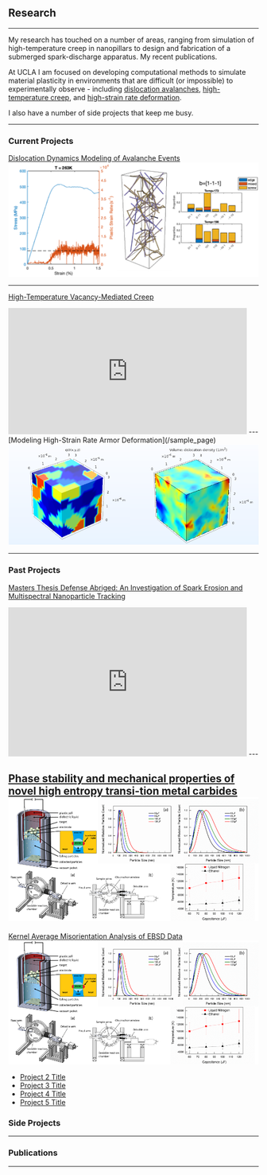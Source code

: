 ## Research

---
My research has touched on a number of areas, ranging from simulation of high-temperature creep in nanopillars to design and fabrication of a submerged spark-discharge apparatus. My recent publications. 

At UCLA I am focused on developing computational methods to simulate material plasticity in environments that are difficult (or impossible) to experimentally observe - including [dislocation avalanches](/avalanche_page), [high-temperature creep](/creep_page), and [high-strain rate deformation](/sample_page). 


I also have a number of side projects that keep me busy.

--- 
### Current Projects

[Dislocation Dynamics Modeling of Avalanche Events](/avalanche_page)
<img src="images/avalanche_thumbnail.png?raw=true"/>

---
[High-Temperature Vacancy-Mediated Creep](/pdf/sample_presentation.pdf)
<iframe src="https://giphy.com/embed/jsmATyV6nPQBcdveHN" width="480" height="254" frameBorder="0" class="giphy-embed" allowFullScreen></iframe>
---
[Modeling High-Strain Rate Armor Deformation](/sample_page)
<img src="images/ti_thumbnail.png?raw=true"/>


---

### Past Projects

[Masters Thesis Defense Abriged: An Investigation of Spark Erosion and Multispectral Nanoparticle Tracking](/sample_page)
<iframe src="https://giphy.com/embed/VJg63f0shOr8hRzaGX" width="480" height="300" frameBorder="0" class="giphy-embed" allowFullScreen></iframe>
---

[Phase stability and mechanical properties of novel high entropy transi-tion metal carbides](/sample_page)
<img src="images/thesis_thumbnail.png?raw=true"/>
---

[Kernel Average Misorientation Analysis of EBSD Data](/sample_page)
<img src="images/thesis_thumbnail.png?raw=true"/>

- [Project 2 Title](http://example.com/)
- [Project 3 Title](http://example.com/)
- [Project 4 Title](http://example.com/)
- [Project 5 Title](http://example.com/)

### Side Projects


---

### Publications



---

